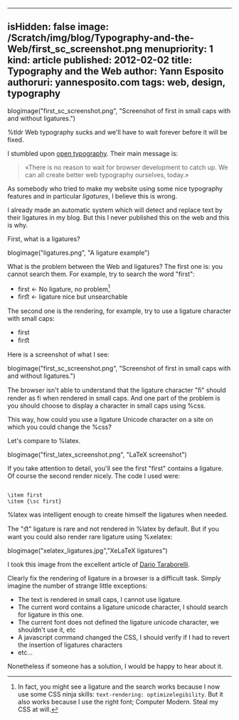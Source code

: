 -----
isHidden:       false
image: /Scratch/img/blog/Typography-and-the-Web/first_sc_screenshot.png
menupriority:   1
kind:           article
published: 2012-02-02
title: Typography and the Web
author: Yann Esposito
authoruri: yannesposito.com
tags:  web, design, typography
-----
blogimage("first_sc_screenshot.png", "Screenshot of first in small caps with and without ligatures.")

<div class="intro">

%tldr Web typography sucks and we'll have to wait forever before it will be fixed.

</div>

I stumbled upon [open typography](http://opentypography.org/). Their main message is:

> «There is no reason to wait for browser development to catch up.
> We can all create better web typography ourselves, today.»

As somebody who tried to make my website using some nice typography features and in particular _ligatures_, I believe this is wrong.

I already made an automatic system which will detect and replace text by their ligatures in my blog. But this I never published this on the web and this is why.

First, what is a ligatures?

blogimage("ligatures.png", "A ligature example")

What is the problem between the Web and ligatures?
The first one is: you cannot search them. For example, try to search the word "first":

- first ← No ligature, no problem[^1]
- <span class="red">ﬁ</span>r<span class="red">ﬆ </span> ← ligature nice but unsearchable

[^1]: In fact, you might see a ligature and the search works because I now use some CSS ninja skills: `text-rendering: optimizelegibility`. But it also works because I use the right font; Computer Modern. Steal my CSS at will.

The second one is the rendering, for example, try to use a ligature character with small caps:

- <sc>first</sc>
- <sc><span class="red">ﬁ</span>r<span class="red">ﬆ</span></sc>

Here is a screenshot of what I see:

blogimage("first_sc_screenshot.png", "Screenshot of first in small caps with and without ligatures.")

The browser isn't able to understand that the ligature character "<span class="red">ﬁ</span>" should render as <sc>fi</sc> when rendered in small caps. And one part of the problem is you should choose to display a character in small caps using %css.

This way, how could you use a ligature Unicode character on a site on which you could change the %css?

Let's compare to %latex.

blogimage("first_latex_screenshot.png", "LaTeX screenshot")

If you take attention to detail, you'll see the first "first" contains a ligature. Of course the second render nicely. The code I used were:

<code class="latex">
\item first
\item {\sc first}
</code></pre>

%latex was intelligent enough to create himself the ligatures when needed.

The "<span class="red">ﬆ</span>" ligature is rare and not rendered in %latex by default. But if you want you could also render rare ligature using %xelatex:

blogimage("xelatex_ligatures.jpg","XeLaTeX ligatures")

I took this image from the excellent article of [Dario Taraborelli](http://nitens.org/taraborelli/latex#rare).

Clearly fix the rendering of ligature in a browser is a difficult task.
Simply imagine the number of strange little exceptions:

- The text is rendered in small caps, I cannot use ligature.
- The current word contains a ligature unicode character, I should search for ligature in this one.
- The current font does not defined the ligature unicode character, we shouldn't use it, etc
- A javascript command changed the CSS, I should verify if I had to revert the insertion of ligatures characters
- etc...

Nonetheless if someone has a solution, I would be happy to hear about it.
